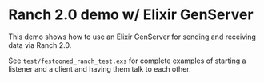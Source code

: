 # Ranch 2.0 demo w/ Elixir GenServer

This demo shows how to use an Elixir GenServer for sending and receiving data via Ranch 2.0.

See `test/festooned_ranch_test.exs` for complete examples of starting a listener and a client and having them talk to each other.